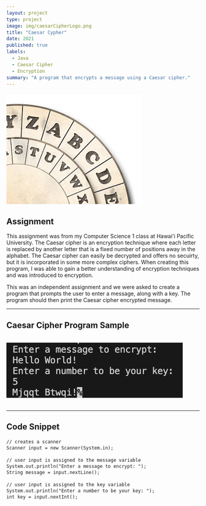 ```yaml
---
layout: project
type: project
image: img/caesarCipherLogo.png
title: "Caesar Cypher"
date: 2021
published: true
labels:
  - Java
  - Caesar Cipher
  - Encryption
summary: "A program that encrypts a message using a Caesar cipher."
---
```


<img class="img-fluid" src="../img/caesarCipher.png">

## Assignment

This assignment was from my Computer Science 1 class at Hawai'i Pacific University. The Caesar cipher is an encryption technique where each letter is replaced by another letter that is a fixed number of positions away in the alphabet. The Caesar cipher can easily be decrypted and offers no secuirty, but it is incorporated in some more complex ciphers. When creating this program, I was able to gain a better understanding of encryption techniques and was introduced to encryption.

This was an independent assignment and we were asked to create a program that prompts the user to enter a message, along with a key. The program should then print the Caesar cipher encrypted message.

<hr>

## Caesar Cipher Program Sample

<pre>

<img class="img-fluid" src="../img/caesarCipherSample.png">
  
</pre>

<hr>

## Code Snippet


```
// creates a scanner
Scanner input = new Scanner(System.in);
        
// user input is assigned to the message variable
System.out.println("Enter a message to encrypt: ");
String message = input.nextLine();

// user input is assigned to the key variable
System.out.println("Enter a number to be your key: ");
int key = input.nextInt();
```
